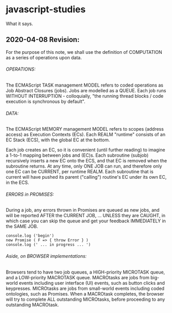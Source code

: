 # javascript-studies

What it says.

## 2020-04-08 Revision: 

For the purpose of this note, we shall use the definition of COMPUTATION as a
series of operations upon data.

###### OPERATIONS: 

The ECMAScript TASK management MODEL refers to coded operations as Job Abstract
Closures (jobs). Jobs are modelled as a QUEUE. Each job runs WITHOUT
INTERRUPTION - colloquially, "the running thread blocks / code execution is
synchronous by default". 

###### DATA: 

The ECMAScript MEMORY management MODEL refers to scopes (address access) as
Execution Contexts (ECs). Each REALM "runtime" consists of an EC Stack (ECS),
with the global EC at the bottom. 

Each job creates an EC, so it is convenient (until further reading) to imagine a
1-to-1 mapping between jobs and (EC)s. Each subroutine (subjob) recursively
inserts a new EC onto the ECS, and that EC is removed when the subroutine
returns. At any time, only ONE JOB can run, and therefore only one EC can be
CURRENT, per runtime REALM. Each subroutine that is current will have pushed its
parent ("calling") routine's EC under its own EC, in the ECS.

###### ERRORS in PROMISES: 

During a job, any errors thrown in Promises are queued as new jobs, and will be
reported AFTER the CURRENT JOB, ... UNLESS they are CAUGHT, in which case you
can skip the queue and get your feedback IMMEDIATELY in the SAME JOB.

```
console.log ('begin')
new Promise ( F => { throw Error } )
console.log (' ... in progress ... ')
```
###### Aside, on BROWSER implementations:

Browsers tend to have two job queues, a HIGH-priority MICROTASK queue, and a
LOW-priority MACROTASK queue. MACROtasks are jobs from big-world events
including user interface (UI) events, such as button clicks and keypresses.
MICROtasks are jobs from small-world events including coded ontologies, such as
Promises. When a MACROtask completes, the browser will try to complete ALL
outstanding MICROtasks, before proceeding to any outstanding MACROtask.
